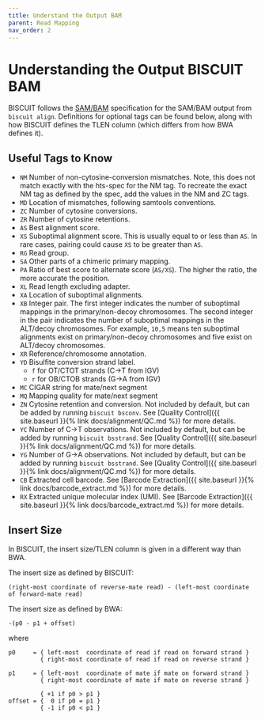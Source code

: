 ```yaml
---
title: Understand the Output BAM
parent: Read Mapping
nav_order: 2
---
```


# Understanding the Output BISCUIT BAM

BISCUIT follows the [SAM/BAM](http://samtools.github.io/hts-specs/SAMv1.pdf) specification for the SAM/BAM output from
`biscuit align`. Definitions for optional tags can be found below, along with how BISCUIT defines the TLEN column (which
differs from how BWA defines it).

## Useful Tags to Know

  - `NM` Number of non-cytosine-conversion mismatches. Note, this does not match exactly with the hts-spec for the NM
  tag. To recreate the exact NM tag as defined by the spec, add the values in the NM and ZC tags.
  - `MD` Location of mismatches, following samtools conventions.
  - `ZC` Number of cytosine conversions.
  - `ZR` Number of cytosine retentions.
  - `AS` Best alignment score.
  - `XS` Suboptimal alignment score. This is usually equal to or less than `AS`.  In rare cases, pairing could cause
  `XS` to be greater than `AS`.
  - `RG` Read group.
  - `SA` Other parts of a chimeric primary mapping.
  - `PA` Ratio of best score to alternate score (`AS/XS`). The higher the ratio, the more accurate the position.
  - `XL` Read length excluding adapter.
  - `XA` Location of suboptimal alignments.
  - `XB` Integer pair. The first integer indicates the number of suboptimal mappings in the primary/non-decoy
  chromosomes. The second integer in the pair indicates the number of suboptimal mappings in the ALT/decoy chromosomes.
  For example, `10,5` means ten suboptimal alignments exist on primary/non-decoy chromosomes and five exist on ALT/decoy
  chromosomes.
  - `XR` Reference/chromosome annotation.
  - `YD` Bisulfite conversion strand label.
    - `f` for OT/CTOT strands (C&#8594;T from IGV)
    - `r` for OB/CTOB strands (G&#8594;A from IGV)
  - `MC` CIGAR string for mate/next segment
  - `MQ` Mapping quality for mate/next segment
  - `ZN` Cytosine retention and conversion. Not included by default, but can be added by running `biscuit bsconv`. See
  [Quality Control]({{ site.baseurl }}{% link docs/alignment/QC.md %}) for more details.
  - `YC` Number of C&#8594;T observations. Not included by default, but can be added by running `biscuit bsstrand`. See
  [Quality Control]({{ site.baseurl }}{% link docs/alignment/QC.md %}) for more details.
  - `YG` Number of G&#8594;A observations. Not included by default, but can be added by running `biscuit bsstrand`. See
  [Quality Control]({{ site.baseurl }}{% link docs/alignment/QC.md %}) for more details.
  - `CB` Extracted cell barcode. See [Barcode Extraction]({{ site.baseurl }}{% link docs/barcode_extract.md %}) for
  more details.
  - `RX` Extracted unique molecular index (UMI). See
  [Barcode Extraction]({{ site.baseurl }}{% link docs/barcode_extract.md %}) for more details.

## Insert Size

In BISCUIT, the insert size/TLEN column is given in a different way than BWA.

The insert size as defined by BISCUIT:
```
(right-most coordinate of reverse-mate read) - (left-most coordinate of forward-mate read)
```

The insert size as defined by BWA:
```
-(p0 - p1 + offset)
```
where
```
p0     = { left-most  coordinate of read if read on forward strand }
         { right-most coordinate of read if read on reverse strand }

p1     = { left-most  coordinate of mate if mate on forward strand }
         { right-most coordinate of mate if mate on reverse strand }

         { +1 if p0 > p1 }
offset = {  0 if p0 = p1 }
         { -1 if p0 < p1 }
```

